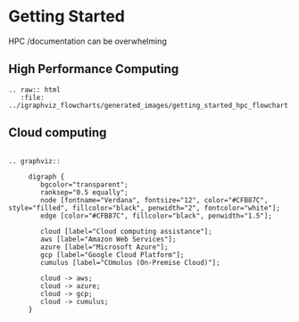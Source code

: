 # Getting Started 

HPC /documentation can be overwhelming 

## High Performance Computing 

```{eval-rst}
.. raw:: html
   :file: ../igraphviz_flowcharts/generated_images/getting_started_hpc_flowchart.svg
```

## Cloud computing 

```{eval-rst}

.. graphviz::

     digraph {
        bgcolor="transparent";
        ranksep="0.5 equally";
        node [fontname="Verdana", fontsize="12", color="#CFB87C", style="filled", fillcolor="black", penwidth="2", fontcolor="white"];
        edge [color="#CFB87C", fillcolor="black", penwidth="1.5"];

        cloud [label="Cloud computing assistance"];
        aws [label="Amazon Web Services"];
        azure [label="Microsoft Azure"];
        gcp [label="Google Cloud Platform"];
        cumulus [label="CUmulus (On-Premise Cloud)"];

        cloud -> aws;
        cloud -> azure;
        cloud -> gcp;
        cloud -> cumulus;
     }
```
